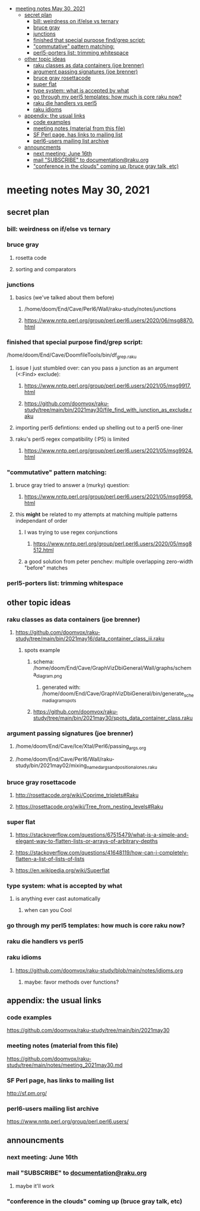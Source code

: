 - [meeting notes May 30, 2021](#org9a7d679)
  - [secret plan](#orgfdbf4ae)
    - [bill: weirdness on if/else vs ternary](#org0f4098f)
    - [bruce gray](#org3c874fe)
    - [junctions](#org04f78b3)
    - [finished that special purpose find/grep script:](#orgbd9d2f4)
    - ["commutative" pattern matching:](#orgd90625e)
    - [perl5-porters list: trimming whitespace](#orge723d81)
  - [other topic ideas](#org8744508)
    - [raku classes as data containers (joe brenner)](#org9df35a0)
    - [argument passing signatures (joe brenner)](#org6ecb15a)
    - [bruce gray rosettacode](#org9cd7f5a)
    - [super flat](#org57e8e65)
    - [type system: what is accepted by what](#orgb1d51cc)
    - [go through my perl5 templates: how much is core raku now?](#org15d7f69)
    - [raku die handlers vs perl5](#orgdde406f)
    - [raku idioms](#orge878760)
  - [appendix: the usual links](#org4128e2f)
    - [code examples](#orgf7cafa5)
    - [meeting notes (material from this file)](#org60582f6)
    - [SF Perl page, has links to mailing list](#orgf84cd0c)
    - [perl6-users mailing list archive](#org9ddbd3b)
  - [announcments](#orgd378ff3)
    - [next meeting: June 16th](#org0531762)
    - [mail "SUBSCRIBE" to documentation@raku.org](#org527395a)
    - ["conference in the clouds" coming up (bruce gray talk, etc)](#org104a805)


<a id="org9a7d679"></a>

# meeting notes May 30, 2021


<a id="orgfdbf4ae"></a>

## secret plan


<a id="org0f4098f"></a>

### bill: weirdness on if/else vs ternary


<a id="org3c874fe"></a>

### bruce gray

1.  rosetta code

2.  sorting and comparators


<a id="org04f78b3"></a>

### junctions

1.  basics (we've talked about them before)

    1.  /home/doom/End/Cave/Perl6/Wall/raku-study/notes/junctions
    
    2.  <https://www.nntp.perl.org/group/perl.perl6.users/2020/06/msg8870.html>


<a id="orgbd9d2f4"></a>

### finished that special purpose find/grep script:

/home/doom/End/Cave/DoomfileTools/bin/df<sub>grep.raku</sub>

1.  issue I just stumbled over: can you pass a junction as an argument (<:Find> exclude):

    1.  <https://www.nntp.perl.org/group/perl.perl6.users/2021/05/msg9917.html>
    
    2.  <https://github.com/doomvox/raku-study/tree/main/bin/2021may30/file_find_with_junction_as_exclude.raku>

2.  importing perl5 defintions: ended up shelling out to a perl5 one-liner

3.  raku's perl5 regex compatibility (:P5) is limited

    1.  <https://www.nntp.perl.org/group/perl.perl6.users/2021/05/msg9924.html>


<a id="orgd90625e"></a>

### "commutative" pattern matching:

1.  bruce gray tried to answer a (murky) question:

    1.  <https://www.nntp.perl.org/group/perl.perl6.users/2021/05/msg9958.html>

2.  this **might** be related to my attempts at matching multiple patterns independant of order

    1.  I was trying to use regex conjunctions
    
        1.  <https://www.nntp.perl.org/group/perl.perl6.users/2020/05/msg8512.html>
    
    2.  a good solution from peter penchev: multiple overlapping zero-width "before" matches


<a id="orge723d81"></a>

### perl5-porters list: trimming whitespace


<a id="org8744508"></a>

## other topic ideas


<a id="org9df35a0"></a>

### raku classes as data containers (joe brenner)

1.  <https://github.com/doomvox/raku-study/tree/main/bin/2021may16/data_container_class_iii.raku>

    1.  spots example
    
        1.  schema: /home/doom/End/Cave/GraphVizDbiGeneral/Wall/graphs/schema<sub>diagram.png</sub>
        
            1.  generated with: /home/doom/End/Cave/GraphVizDbiGeneral/bin/generate<sub>schema</sub><sub>diagram</sub><sub>spots</sub>
        
        2.  <https://github.com/doomvox/raku-study/tree/main/bin/2021may30/spots_data_container_class.raku>


<a id="org6ecb15a"></a>

### argument passing signatures (joe brenner)

1.  /home/doom/End/Cave/Ice/Xtal/Perl6/passing<sub>args.org</sub>

2.  /home/doom/End/Cave/Perl6/Wall/raku-study/bin/2021may02/mixing<sub>named</sub><sub>args</sub><sub>and</sub><sub>positional</sub><sub>ones.raku</sub>


<a id="org9cd7f5a"></a>

### bruce gray rosettacode

1.  <http://rosettacode.org/wiki/Coprime_triplets#Raku>

2.  <https://rosettacode.org/wiki/Tree_from_nesting_levels#Raku>


<a id="org57e8e65"></a>

### super flat

1.  <https://stackoverflow.com/questions/67515479/what-is-a-simple-and-elegant-way-to-flatten-lists-or-arrays-of-arbitrary-depths>

2.  <https://stackoverflow.com/questions/41648119/how-can-i-completely-flatten-a-list-of-lists-of-lists>

3.  <https://en.wikipedia.org/wiki/Superflat>


<a id="orgb1d51cc"></a>

### type system: what is accepted by what

1.  is anything ever cast automatically

    1.  when can you Cool


<a id="org15d7f69"></a>

### go through my perl5 templates: how much is core raku now?


<a id="orgdde406f"></a>

### raku die handlers vs perl5


<a id="orge878760"></a>

### raku idioms

1.  <https://github.com/doomvox/raku-study/blob/main/notes/idioms.org>

    1.  maybe: favor methods over functions?


<a id="org4128e2f"></a>

## appendix: the usual links


<a id="orgf7cafa5"></a>

### code examples

<https://github.com/doomvox/raku-study/tree/main/bin/2021may30>


<a id="org60582f6"></a>

### meeting notes (material from this file)

<https://github.com/doomvox/raku-study/tree/main/notes/meeting_2021may30.md>


<a id="orgf84cd0c"></a>

### SF Perl page, has links to mailing list

<http://sf.pm.org/>


<a id="org9ddbd3b"></a>

### perl6-users mailing list archive

<https://www.nntp.perl.org/group/perl.perl6.users/>


<a id="orgd378ff3"></a>

## announcments


<a id="org0531762"></a>

### next meeting: June 16th


<a id="org527395a"></a>

### mail "SUBSCRIBE" to documentation@raku.org

1.  maybe it'll work


<a id="org104a805"></a>

### "conference in the clouds" coming up (bruce gray talk, etc)
